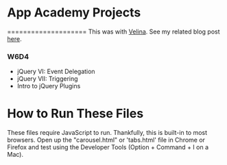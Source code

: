 # App Academy Projects
====================
This was with [Velina](https://github.com/vveleva).  See my related blog post [here](http://blog.cssherry.com/post/108903462934/w6d4-jquery-and-css).

### W6D4
* jQuery VI: Event Delegation
* jQuery VII: Triggering
* Intro to jQuery Plugins

# How to Run These Files
These files require JavaScript to run. Thankfully, this is built-in to most browsers. Open up the "carousel.html" or 'tabs.html' file in Chrome or Firefox and test using the Developer Tools (Option + Command + I on a Mac).
